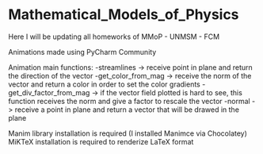 # Mathematical_Models_of_Physics
Here I will be updating all homeworks of MMoP - UNMSM - FCM

Animations made using PyCharm Community

Animation main functions:
  -streamlines -> receive point in plane and return the direction of the vector
  -get_color_from_mag -> receive the norm of the vector and return a color in order to set the color gradients
  -get_div_factor_from_mag -> if the vector field plotted is hard to see, this function receives the norm and give a factor to rescale the vector
  -normal -> receive a point in plane and return a vector that will be drawed in the plane

Manim library installation is required (I installed Manimce via Chocolatey)
MiKTeX installation is required to renderize LaTeX format
